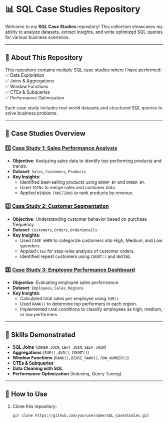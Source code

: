 # 📊 SQL Case Studies Repository  

Welcome to my **SQL Case Studies** repository! This collection showcases my ability to analyze datasets, extract insights, and write optimized SQL queries for various business scenarios.  

---

## 📌 **About This Repository**  
This repository contains multiple SQL case studies where I have performed:  
✅ Data Exploration  
✅ Joins & Aggregations  
✅ Window Functions  
✅ CTEs & Subqueries  
✅ Performance Optimization  

Each case study includes real-world datasets and structured SQL queries to solve business problems.  

---

## 📂 **Case Studies Overview**  

### 1️⃣ **[Case Study 1: Sales Performance Analysis](./CaseStudy1.sql)**
- **Objective**: Analyzing sales data to identify top-performing products and trends.  
- **Dataset**: `Sales`, `Customers`, `Products`  
- **Key Insights**:  
  - Identified best-selling products using `GROUP BY` and `ORDER BY`.  
  - Used `JOINs` to merge sales and customer data.  
  - Applied `WINDOW FUNCTIONS` to rank products by revenue.  

### 2️⃣ **[Case Study 2: Customer Segmentation](./CaseStudy2.sql)**
- **Objective**: Understanding customer behavior based on purchase frequency.  
- **Dataset**: `Customers`, `Orders`, `OrderDetails`  
- **Key Insights**:  
  - Used `CASE WHEN` to categorize customers into High, Medium, and Low spenders.  
  - Applied `CTEs` for step-wise analysis of customer orders.  
  - Identified repeat customers using `COUNT()` and `HAVING`.  

### 3️⃣ **[Case Study 3: Employee Performance Dashboard](./CaseStudy3.sql)**
- **Objective**: Evaluating employee sales performance.  
- **Dataset**: `Employees`, `Sales`, `Regions`  
- **Key Insights**:  
  - Calculated total sales per employee using `SUM()`.  
  - Used `RANK()` to determine top performers in each region.  
  - Implemented `CASE` conditions to classify employees as high, medium, or low performers.  

---

## 🚀 **Skills Demonstrated**
- **SQL Joins** (`INNER JOIN`, `LEFT JOIN`, `SELF JOIN`)
- **Aggregations** (`SUM()`, `AVG()`, `COUNT()`)
- **Window Functions** (`RANK()`, `DENSE_RANK()`, `ROW_NUMBER()`)
- **CTEs & Subqueries**  
- **Data Cleaning with SQL**  
- **Performance Optimization** (Indexing, Query Tuning)  

---

## 📁 **How to Use**
1. Clone this repository:  
   ```bash
   git clone https://github.com/yourusername/SQL_CaseStudies.git
